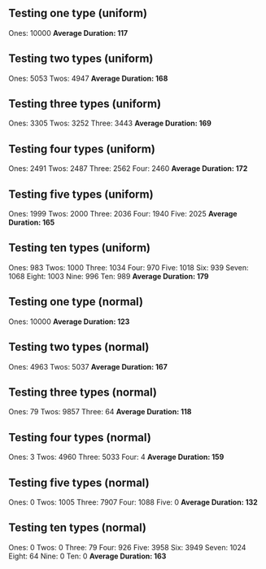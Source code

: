 ## Testing one type (uniform)
Ones: 10000
**Average Duration: 117**

## Testing two types (uniform)
Ones: 5053
Twos: 4947
**Average Duration: 168**

## Testing three types (uniform)
Ones: 3305
Twos: 3252
Three: 3443
**Average Duration: 169**

## Testing four types (uniform)
Ones: 2491
Twos: 2487
Three: 2562
Four: 2460
**Average Duration: 172**

## Testing five types (uniform)
Ones: 1999
Twos: 2000
Three: 2036
Four: 1940
Five: 2025
**Average Duration: 165**

## Testing ten types (uniform)
Ones: 983
Twos: 1000
Three: 1034
Four: 970
Five: 1018
Six: 939
Seven: 1068
Eight: 1003
Nine: 996
Ten: 989
**Average Duration: 179**

## Testing one type (normal)
Ones: 10000
**Average Duration: 123**

## Testing two types (normal)
Ones: 4963
Twos: 5037
**Average Duration: 167**

## Testing three types (normal)
Ones: 79
Twos: 9857
Three: 64
**Average Duration: 118**

## Testing four types (normal)
Ones: 3
Twos: 4960
Three: 5033
Four: 4
**Average Duration: 159**

## Testing five types (normal)
Ones: 0
Twos: 1005
Three: 7907
Four: 1088
Five: 0
**Average Duration: 132**

## Testing ten types (normal)
Ones: 0
Twos: 0
Three: 79
Four: 926
Five: 3958
Six: 3949
Seven: 1024
Eight: 64
Nine: 0
Ten: 0
**Average Duration: 163**

